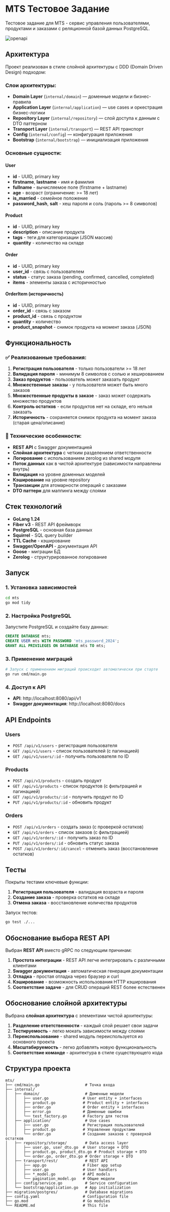 # MTS Тестовое Задание

Тестовое задание для MTS - сервис управления пользователями, продуктами и заказами с реляционной базой данных PostgreSQL.

![openapi](./docs/img.png)

## Архитектура

Проект реализован в стиле слойной архитектуры с DDD (Domain Driven Design) подходом:


### Слои архитектуры:

- **Domain Layer** (`internal/domain`) — доменные модели и бизнес-правила
- **Application Layer** (`internal/application`) — use cases и оркестрация бизнес-логики  
- **Repository Layer** (`internal/repository`) — слой доступа к данным с DTO паттерном
- **Transport Layer** (`internal/transport`) — REST API транспорт
- **Config** (`internal/config`) — конфигурация приложения
- **Bootstrap** (`internal/bootstrap`) — инициализация приложения

### Основные сущности:

#### User
- **id** - UUID, primary key
- **firstname**, **lastname** - имя и фамилия
- **fullname** - вычисляемое поле (firstname + lastname)
- **age** - возраст (ограничение: >= 18 лет)
- **is_married** - семейное положение
- **password_hash**, **salt** - хеш пароля и соль (пароль >= 8 символов)

#### Product  
- **id** - UUID, primary key
- **description** - описание продукта
- **tags** - теги для категоризации (JSON массив)
- **quantity** - количество на складе

#### Order
- **id** - UUID, primary key
- **user_id** - связь с пользователем
- **status** - статус заказа (pending, confirmed, cancelled, completed)
- **items** - элементы заказа с историчностью

#### OrderItem (историчность)
- **id** - UUID, primary key
- **order_id** - связь с заказом
- **product_id** - связь с продуктом
- **quantity** - количество
- **product_snapshot** - снимок продукта на момент заказа (JSON)

## Функциональность

### ✅ Реализованные требования:

1. **Регистрация пользователя** - только пользователи >= 18 лет
2. **Валидация пароля** - минимум 8 символов с солью и хешированием
3. **Заказ продуктов** - пользователь может заказать продукт
4. **Множественные заказы** - у пользователя может быть много заказов
5. **Множественные продукты в заказе** - заказ может содержать множество продуктов
6. **Контроль остатков** - если продуктов нет на складе, его нельзя заказать
7. **Историчность** - сохраняется снимок продукта на момент заказа (старая цена/описание)

### 🔧 Технические особенности:

- **REST API** с Swagger документацией
- **Слойная архитектура** с четким разделением ответственности
- **Логирование** с использованием zerolog из shared модуля
- **Поток данных** как в чистой архитектуре (зависимости направлены внутрь)
- **Валидация** на уровне доменных моделей
- **Кэширование** на уровне repository
- **Транзакции** для атомарности операций с заказами
- **DTO паттерн** для маппинга между слоями

## Стек технологий

- **GoLang 1.24**
- **Fiber v3** - REST API фреймворк
- **PostgreSQL** - основная база данных
- **Squirrel** - SQL query builder
- **TTL Cache** - кэширование
- **Swagger/OpenAPI** - документация API
- **Goose** - миграции БД
- **Zerolog** - структурированное логирование

## Запуск

### 1. Установка зависимостей
```bash
cd mts
go mod tidy
```

### 2. Настройка PostgreSQL
Запустите PostgreSQL и создайте базу данных:
```sql
CREATE DATABASE mts;
CREATE USER mts WITH PASSWORD 'mts_password_2024';
GRANT ALL PRIVILEGES ON DATABASE mts TO mts;
```

### 3. Применение миграций
```bash
# Запуск с применением миграций происходит автоматически при старте
go run cmd/main.go
```

### 4. Доступ к API
- **API**: http://localhost:8080/api/v1
- **Swagger документация**: http://localhost:8080/docs

## API Endpoints

### Users
- `POST /api/v1/users` - регистрация пользователя
- `GET /api/v1/users` - список пользователей (с пагинацией)
- `GET /api/v1/users/:id` - получить пользователя по ID

### Products
- `POST /api/v1/products` - создать продукт
- `GET /api/v1/products` - список продуктов (с фильтрацией и пагинацией)
- `GET /api/v1/products/:id` - получить продукт по ID
- `PUT /api/v1/products/:id` - обновить продукт

### Orders  
- `POST /api/v1/orders` - создать заказ (с проверкой остатков)
- `GET /api/v1/orders` - список заказов (с фильтрацией)
- `GET /api/v1/orders/:id` - получить заказ по ID
- `PUT /api/v1/orders/:id` - обновить статус заказа
- `POST /api/v1/orders/:id/cancel` - отменить заказ (восстановление остатков)

## Тесты

Покрыты тестами ключевые функции:

1. **Регистрация пользователя** - валидация возраста и пароля
2. **Создание заказа** - проверка остатков на складе
3. **Отмена заказа** - восстановление количества продуктов

Запуск тестов:
```bash
go test ./...
```

## Обоснование выбора REST API

Выбран **REST API** вместо gRPC по следующим причинам:

1. **Простота интеграции** - REST API легче интегрировать с различными клиентами
2. **Swagger документация** - автоматическая генерация документации  
3. **Отладка** - простая отладка через браузер и curl
4. **Кэширование** - возможность использования HTTP кэширования
5. **Соответствие задаче** - для CRUD операций REST более естественен

## Обоснование слойной архитектуры

Выбрана **слойная архитектура** с элементами чистой архитектуры:

1. **Разделение ответственности** - каждый слой решает свои задачи
2. **Тестируемость** - легко мокать зависимости между слоями
3. **Переиспользование** - shared модуль переиспользуется из основного проекта
4. **Масштабируемость** - легко добавлять новую функциональность
5. **Соответствие команде** - архитектура в стиле существующего кода

## Структура проекта

```
mts/
├── cmd/main.go                    # Точка входа
├── internal/
│   ├── domain/                    # Доменные модели
│   │   ├── user.go               # User entity + interfaces
│   │   ├── product.go            # Product entity + interfaces  
│   │   ├── order.go              # Order entity + interfaces
│   │   ├── error.go              # Доменные ошибки
│   │   └── test_factory.go       # Factory для тестов
│   ├── application/               # Use cases
│   │   ├── user.go               # Регистрация пользователей
│   │   ├── product.go            # Управление продуктами
│   │   └── order.go              # Создание заказов с проверкой остатков
│   ├── repository/storage/        # Data access layer
│   │   ├── user.go, user_dto.go  # User storage + DTO
│   │   ├── product.go, product_dto.go # Product storage + DTO
│   │   └── order.go, order_dto.go # Order storage + DTO
│   ├── transport/rest/            # REST API
│   │   ├── app.go                # Fiber app setup
│   │   ├── user.go               # User handlers
│   │   ├── *_model.go            # API models
│   │   └── pagination_model.go   # Общие модели
│   ├── config/service.go          # Service configuration
│   └── bootstrap/application.go   # App initialization
├── migration/postgres/            # Database migrations
├── config.yaml                   # Configuration file
├── go.mod                        # Go modules
└── README.md                     # This file
``` 

